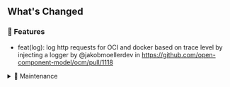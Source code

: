 ## What's Changed

### 🚀 Features
* feat(log): log http requests for OCI and docker based on trace level by injecting a logger by @jakobmoellerdev in https://github.com/open-component-model/ocm/pull/1118
<details>
<summary>🧰 Maintenance</summary>

* chore: change guide for 0.18.0 by @jakobmoellerdev in https://github.com/open-component-model/ocm/pull/1066
* chore: allow publishing to Brew via custom script by @jakobmoellerdev in https://github.com/open-component-model/ocm/pull/1059
* chore: remove ocm inception during build CTF aggregation by @jakobmoellerdev in https://github.com/open-component-model/ocm/pull/1065
* chore: release branches as `releases/vX.Y` instead of `releases/vX.Y.Z` by @jakobmoellerdev in https://github.com/open-component-model/ocm/pull/1071
* chore: cleanup release action by @jakobmoellerdev in https://github.com/open-component-model/ocm/pull/1076
* chore: bump version to 0.19.0-dev by @jakobmoellerdev in https://github.com/open-component-model/ocm/pull/1084
* chore: disable mandatory period comments by @jakobmoellerdev in https://github.com/open-component-model/ocm/pull/1079
* chore: make sure that version bumping happens everytime by @jakobmoellerdev in https://github.com/open-component-model/ocm/pull/1090
* chore: directly reference integration tests as job by @jakobmoellerdev in https://github.com/open-component-model/ocm/pull/1096
* chore: also create a branch based on the tag to avoid dangling commits by @jakobmoellerdev in https://github.com/open-component-model/ocm/pull/1098
* chore: add correct labels for flake nix job by @jakobmoellerdev in https://github.com/open-component-model/ocm/pull/1100
* chore: allow triggering blackduck scans manually by @jakobmoellerdev in https://github.com/open-component-model/ocm/pull/1104
* chore: remove the int test repository dispatch by @jakobmoellerdev in https://github.com/open-component-model/ocm/pull/1106
* chore: rework labeling jobs by @jakobmoellerdev in https://github.com/open-component-model/ocm/pull/1103
* chore: ensure that PR titles must be semantic by @jakobmoellerdev in https://github.com/open-component-model/ocm/pull/1108
* chore: move process options to struct by @jakobmoellerdev in https://github.com/open-component-model/ocm/pull/1109
* chore: automatically set github actions label by @jakobmoellerdev in https://github.com/open-component-model/ocm/pull/1112
* chore: remove releasenotes.yaml by @jakobmoellerdev in https://github.com/open-component-model/ocm/pull/1111
* docs: document complex artifact transfer by @jakobmoellerdev in https://github.com/open-component-model/ocm/pull/1113
* chore: setup release to reuse CTF from components workflow by @jakobmoellerdev in https://github.com/open-component-model/ocm/pull/1077
* docs: revise RELEASE_PROCESS.md by @jakobmoellerdev in https://github.com/open-component-model/ocm/pull/1086
* chore: label prs based on conventional commit by @jakobmoellerdev in https://github.com/open-component-model/ocm/pull/1121
* docs: finally some working examples for a lot of commands by @jakobmoellerdev in https://github.com/open-component-model/ocm/pull/1123
* chore: let's not store the release notes in the repository by @hilmarf in https://github.com/open-component-model/ocm/pull/1120
* chore: fixup release action versioning and notes process by @jakobmoellerdev in https://github.com/open-component-model/ocm/pull/1124
* chore: make sure we release to brew too with our release by @jakobmoellerdev in https://github.com/open-component-model/ocm/pull/1125
* chore(deps): bump anchore/sbom-action from 0.17.7 to 0.17.8 in the ci group by @dependabot in https://github.com/open-component-model/ocm/pull/1128
* chore(deps): bump the go group with 17 updates by @dependabot in https://github.com/open-component-model/ocm/pull/1127
* chore: publish to website as other by @jakobmoellerdev in https://github.com/open-component-model/ocm/pull/1126
* chore(github_actions): push-to-winget: permissions: `{"contents":"write","pull_requests":"write"}` by @hilmarf in https://github.com/open-component-model/ocm/pull/1133
* chore(signing): correct Fulcio service to correct address by @morri-son in https://github.com/open-component-model/ocm/pull/1135
* chore(github_actions): using now classic secret of OCM_CI_ROBOT by @hilmarf in https://github.com/open-component-model/ocm/pull/1137
* chore: rework release note handling by @jakobmoellerdev in https://github.com/open-component-model/ocm/pull/1139


</details>
